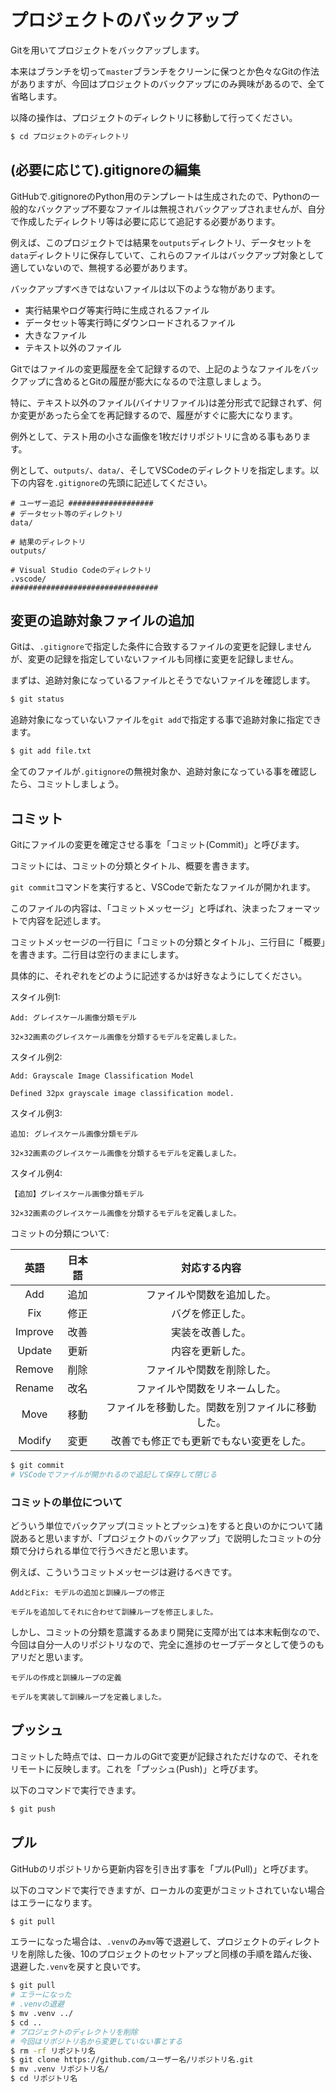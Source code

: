 # プロジェクトのバックアップ
Gitを用いてプロジェクトをバックアップします。

本来はブランチを切って`master`ブランチをクリーンに保つとか色々なGitの作法がありますが、今回はプロジェクトのバックアップにのみ興味があるので、全て省略します。

以降の操作は、プロジェクトのディレクトリに移動して行ってください。

```bash
$ cd プロジェクトのディレクトリ
```

## (必要に応じて).gitignoreの編集
GitHubで.gitignoreのPython用のテンプレートは生成されたので、Pythonの一般的なバックアップ不要なファイルは無視されバックアップされませんが、自分で作成したディレクトリ等は必要に応じて追記する必要があります。

例えば、このプロジェクトでは結果を`outputs`ディレクトリ、データセットを`data`ディレクトリに保存していて、これらのファイルはバックアップ対象として適していないので、無視する必要があります。

バックアップすべきではないファイルは以下のような物があります。

- 実行結果やログ等実行時に生成されるファイル
- データセット等実行時にダウンロードされるファイル
- 大きなファイル
- テキスト以外のファイル

Gitではファイルの変更履歴を全て記録するので、上記のようなファイルをバックアップに含めるとGitの履歴が膨大になるので注意しましょう。

特に、テキスト以外のファイル(バイナリファイル)は差分形式で記録されず、何か変更があったら全てを再記録するので、履歴がすぐに膨大になります。

例外として、テスト用の小さな画像を1枚だけリポジトリに含める事もあります。

例として、`outputs/`、`data/`、そしてVSCodeのディレクトリを指定します。以下の内容を`.gitignore`の先頭に記述してください。

```gitignore
# ユーザー追記 ###################
# データセット等のディレクトリ
data/

# 結果のディレクトリ
outputs/

# Visual Studio Codeのディレクトリ
.vscode/
#################################
```

## 変更の追跡対象ファイルの追加
Gitは、`.gitignore`で指定した条件に合致するファイルの変更を記録しませんが、変更の記録を指定していないファイルも同様に変更を記録しません。

まずは、追跡対象になっているファイルとそうでないファイルを確認します。

```bash
$ git status
```

追跡対象になっていないファイルを`git add`で指定する事で追跡対象に指定できます。

```bash
$ git add file.txt
```

全てのファイルが`.gitignore`の無視対象か、追跡対象になっている事を確認したら、コミットしましょう。

## コミット
Gitにファイルの変更を確定させる事を「コミット(Commit)」と呼びます。

コミットには、コミットの分類とタイトル、概要を書きます。

`git commit`コマンドを実行すると、VSCodeで新たなファイルが開かれます。

このファイルの内容は、「コミットメッセージ」と呼ばれ、決まったフォーマットで内容を記述します。

コミットメッセージの一行目に「コミットの分類とタイトル」、三行目に「概要」を書きます。二行目は空行のままにします。

具体的に、それぞれをどのように記述するかは好きなようにしてください。

スタイル例1:

```
Add: グレイスケール画像分類モデル

32×32画素のグレイスケール画像を分類するモデルを定義しました。
```

スタイル例2:

```
Add: Grayscale Image Classification Model

Defined 32px grayscale image classification model. 
```

スタイル例3:

```
追加: グレイスケール画像分類モデル

32×32画素のグレイスケール画像を分類するモデルを定義しました。
```

スタイル例4:

```
【追加】グレイスケール画像分類モデル

32×32画素のグレイスケール画像を分類するモデルを定義しました。
```

コミットの分類について:

|英語|日本語|対応する内容|
|:-:|:-:|:-:|
|Add|追加|ファイルや関数を追加した。|
|Fix|修正|バグを修正した。|
|Improve|改善|実装を改善した。|
|Update|更新|内容を更新した。|
|Remove|削除|ファイルや関数を削除した。|
|Rename|改名|ファイルや関数をリネームした。|
|Move|移動|ファイルを移動した。関数を別ファイルに移動した。|
|Modify|変更|改善でも修正でも更新でもない変更をした。|

```bash
$ git commit
# VSCodeでファイルが開かれるので追記して保存して閉じる
```

### コミットの単位について

どういう単位でバックアップ(コミットとプッシュ)をすると良いのかについて諸説あると思いますが、「プロジェクトのバックアップ」で説明したコミットの分類で分けられる単位で行うべきだと思います。

例えば、こういうコミットメッセージは避けるべきです。

```
AddとFix: モデルの追加と訓練ループの修正

モデルを追加してそれに合わせて訓練ループを修正しました。
```

しかし、コミットの分類を意識するあまり開発に支障が出ては本末転倒なので、今回は自分一人のリポジトリなので、完全に進捗のセーブデータとして使うのもアリだと思います。

```
モデルの作成と訓練ループの定義

モデルを実装して訓練ループを定義しました。
```

## プッシュ
コミットした時点では、ローカルのGitで変更が記録されただけなので、それをリモートに反映します。これを「プッシュ(Push)」と呼びます。

以下のコマンドで実行できます。

```bash
$ git push
```

## プル
GitHubのリポジトリから更新内容を引き出す事を「プル(Pull)」と呼びます。

以下のコマンドで実行できますが、ローカルの変更がコミットされていない場合はエラーになります。

```bash
$ git pull
```

エラーになった場合は、`.venv`のみ`mv`等で退避して、プロジェクトのディレクトリを削除した後、10のプロジェクトのセットアップと同様の手順を踏んだ後、退避した`.venv`を戻すと良いです。

```bash
$ git pull
# エラーになった
# .venvの退避
$ mv .venv ../
$ cd ..
# プロジェクトのディレクトリを削除
# 今回はリポジトリ名から変更していない事とする
$ rm -rf リポジトリ名
$ git clone https://github.com/ユーザー名/リポジトリ名.git
$ mv .venv リポジトリ名/
$ cd リポジトリ名
```
